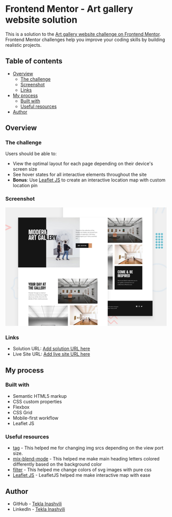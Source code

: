 # Frontend Mentor - Art gallery website solution

This is a solution to the [Art gallery website challenge on Frontend Mentor](https://www.frontendmentor.io/challenges/art-gallery-website-yVdrZlxyA). Frontend Mentor challenges help you improve your coding skills by building realistic projects. 

## Table of contents

- [Overview](#overview)
  - [The challenge](#the-challenge)
  - [Screenshot](#screenshot)
  - [Links](#links)
- [My process](#my-process)
  - [Built with](#built-with)
  - [Useful resources](#useful-resources)
- [Author](#author)


## Overview

### The challenge

Users should be able to:

- View the optimal layout for each page depending on their device's screen size
- See hover states for all interactive elements throughout the site
- **Bonus**: Use [Leaflet JS](https://leafletjs.com/) to create an interactive location map with custom location pin

### Screenshot

![](./preview.jpg)

### Links

- Solution URL: [Add solution URL here](https://your-solution-url.com)
- Live Site URL: [Add live site URL here](https://your-live-site-url.com)

## My process

### Built with

- Semantic HTML5 markup
- CSS custom properties
- Flexbox
- CSS Grid
- Mobile-first workflow
- Leaflet JS

### Useful resources

- [<picture> tag](https://www.w3schools.com/tags/tag_picture.asp) - This helped me for changing img srcs depending on the view port size.
- [mix-blend-mode](https://developer.mozilla.org/en-US/docs/Web/CSS/mix-blend-mode) - This helped me make main heading letters colored differently based on the background color
- [filter](https://developer.mozilla.org/en-US/docs/Web/CSS/filter) - This helped me change colors of svg images with pure css
- [Leaflet JS](https://leafletjs.com/reference.html) - LeafletJS helped me make interactive map with ease

## Author

- GitHub - [Tekla Inashvili](https://github.com/tekla900)
- LinkedIn - [Tekla Inashvili](https://www.linkedin.com/in/tekla-inashvili-b95594232/)

